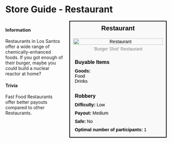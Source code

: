 # Store Guide - Restaurant

<div style="display: flex; align-items: flex-start; gap: 10px;">

  <div style="flex: 1; margin-right: 10px;">
  
  #### Information
  Restaurants in Los Santos offer a wide range of chemically-enhanced foods. If you got enough of their burger, maybe you could build a nuclear reactor at home?

  #### Trivia
  Fast Food Restaurants offer better payouts compared to other Restaurants.

  </div>

  <div style="width: 300px; border: 2px solid black; font-family: Arial, sans-serif; background-color: #f9f9f9; color: black;">
    <div style="background-color: #f9f9f9; padding: 10px; font-size: 20px; font-weight: bold; text-align: center;">Restaurant</div>
    <div style="text-align: center; padding: 10px;">
      <img src="image_url_here" alt="Restaurant" style="width: 100%; height: auto;">
      <div style="font-size: 14px; margin-top: 5px; color: grey;">'Burger Shot' Restaurant</div>
    </div>
    <div style="padding: 10px;">
      <div style="background-color: #f9f9f9; padding: 5px; font-size: 16px; font-weight: bold;">Buyable Items</div>
      <div style="padding: 5px;"><strong>Goods: </strong><br>Food<br>Drinks</div>
    </div>
    <div style="padding: 10px;">
      <div style="background-color: #f9f9f9; padding: 5px; font-size: 16px; font-weight: bold;">Robbery</div>
      <div style="padding: 5px;"><strong>Difficulty:</strong> Low</div>
      <div style="padding: 5px;"><strong>Payout:</strong> Medium</div>
      <div style="padding: 5px;"><strong>Safe:</strong> No</div>
      <div style="padding: 5px;"><strong>Optimal number of participants:</strong> 1</div>
    </div>
  </div>

</div>
